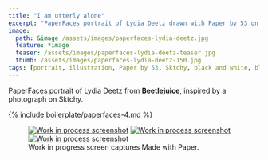 ```yaml
---
title: "I am utterly alone"
excerpt: "PaperFaces portrait of Lydia Deetz drawn with Paper by 53 on an iPad."
image: 
  path: &image /assets/images/paperfaces-lydia-deetz.jpg 
  feature: *image
  teaser: /assets/images/paperfaces-lydia-deetz-teaser.jpg
  thumb: /assets/images/paperfaces-lydia-deetz-150.jpg
tags: [portrait, illustration, Paper by 53, Sktchy, black and white, blend]
---
```


PaperFaces portrait of Lydia Deetz from **Beetlejuice**, inspired by a photograph on Sktchy.

{% include boilerplate/paperfaces-4.md %}

<figure class="third">
  <a href="{{ site.url }}/assets/images/paperfaces-lydia-deetz-process-1-lg.jpg"><img src="{{ site.url }}/assets/images/paperfaces-lydia-deetz-process-1-600.jpg" alt="Work in process screenshot"></a>
  <a href="{{ site.url }}/assets/images/paperfaces-lydia-deetz-process-2-lg.jpg"><img src="{{ site.url }}/assets/images/paperfaces-lydia-deetz-process-2-600.jpg" alt="Work in process screenshot"></a>
  <a href="{{ site.url }}/assets/images/paperfaces-lydia-deetz-process-3-lg.jpg"><img src="{{ site.url }}/assets/images/paperfaces-lydia-deetz-process-3-600.jpg" alt="Work in process screenshot"></a>
  <figcaption>Work in progress screen captures Made with Paper.</figcaption>
</figure>
